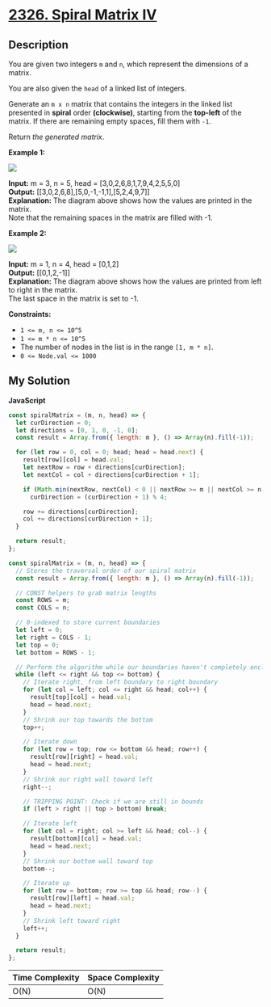 # [2326. Spiral Matrix IV](https://leetcode.com/problems/spiral-matrix-iv)

## Description

You are given two integers `m` and `n`, which represent the dimensions of a matrix.

You are also given the `head` of a linked list of integers.

Generate an `m x n` matrix that contains the integers in the linked list presented in **spiral** order **(clockwise)**, starting from the **top-left** of the matrix. If there are remaining empty spaces, fill them with `-1`.

Return _the generated matrix_.

**Example 1:**

![](https://assets.leetcode.com/uploads/2022/05/09/ex1new.jpg)

**Input:** m = 3, n = 5, head = \[3,0,2,6,8,1,7,9,4,2,5,5,0\]  
**Output:** \[\[3,0,2,6,8\],\[5,0,-1,-1,1\],\[5,2,4,9,7\]\]  
**Explanation:** The diagram above shows how the values are printed in the matrix.  
Note that the remaining spaces in the matrix are filled with -1.

**Example 2:**

![](https://assets.leetcode.com/uploads/2022/05/11/ex2.jpg)

**Input:** m = 1, n = 4, head = \[0,1,2\]  
**Output:** \[\[0,1,2,-1\]\]  
**Explanation:** The diagram above shows how the values are printed from left to right in the matrix.  
The last space in the matrix is set to -1.

**Constraints:**

- `1 <= m, n <= 10^5`
- `1 <= m * n <= 10^5`
- The number of nodes in the list is in the range `[1, m * n]`.
- `0 <= Node.val <= 1000`

## My Solution

**JavaScript**

```js
const spiralMatrix = (m, n, head) => {
  let curDirection = 0;
  let directions = [0, 1, 0, -1, 0];
  const result = Array.from({ length: m }, () => Array(n).fill(-1));

  for (let row = 0, col = 0; head; head = head.next) {
    result[row][col] = head.val;
    let nextRow = row + directions[curDirection];
    let nextCol = col + directions[curDirection + 1];

    if (Math.min(nextRow, nextCol) < 0 || nextRow >= m || nextCol >= n || result[nextRow][nextCol] != -1)
      curDirection = (curDirection + 1) % 4;

    row += directions[curDirection];
    col += directions[curDirection + 1];
  }

  return result;
};
```

```js
const spiralMatrix = (m, n, head) => {
  // Stores the traversal order of our spiral matrix
  const result = Array.from({ length: m }, () => Array(n).fill(-1));

  // CONST helpers to grab matrix lengths
  const ROWS = m;
  const COLS = n;

  // 0-indexed to store current boundaries
  let left = 0;
  let right = COLS - 1;
  let top = 0;
  let bottom = ROWS - 1;

  // Perform the algorithm while our boundaries haven't completely enclosed together
  while (left <= right && top <= bottom) {
    // Iterate right, from left boundary to right boundary
    for (let col = left; col <= right && head; col++) {
      result[top][col] = head.val;
      head = head.next;
    }
    // Shrink our top towards the bottom
    top++;

    // Iterate down
    for (let row = top; row <= bottom && head; row++) {
      result[row][right] = head.val;
      head = head.next;
    }
    // Shrink our right wall toward left
    right--;

    // TRIPPING POINT: Check if we are still in bounds
    if (left > right || top > bottom) break;

    // Iterate left
    for (let col = right; col >= left && head; col--) {
      result[bottom][col] = head.val;
      head = head.next;
    }
    // Shrink our bottom wall toward top
    bottom--;

    // Iterate up
    for (let row = bottom; row >= top && head; row--) {
      result[row][left] = head.val;
      head = head.next;
    }
    // Shrink left toward right
    left++;
  }

  return result;
};
```

| Time Complexity | Space Complexity |
| --------------- | ---------------- |
| O(N)            | O(N)             |
